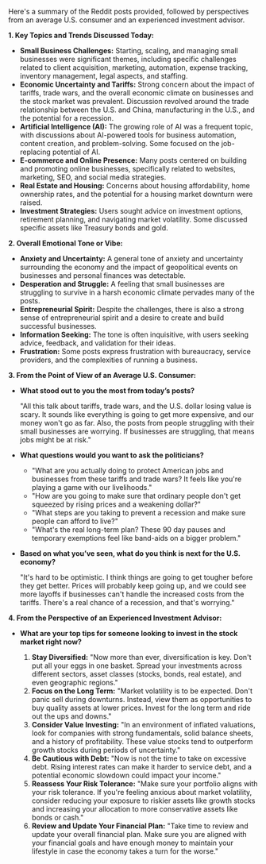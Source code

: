 Here's a summary of the Reddit posts provided, followed by perspectives from an average U.S. consumer and an experienced investment advisor.

**1. Key Topics and Trends Discussed Today:**

*   **Small Business Challenges:** Starting, scaling, and managing small businesses were significant themes, including specific challenges related to client acquisition, marketing, automation, expense tracking, inventory management, legal aspects, and staffing.
*   **Economic Uncertainty and Tariffs:** Strong concern about the impact of tariffs, trade wars, and the overall economic climate on businesses and the stock market was prevalent. Discussion revolved around the trade relationship between the U.S. and China, manufacturing in the U.S., and the potential for a recession.
*   **Artificial Intelligence (AI):** The growing role of AI was a frequent topic, with discussions about AI-powered tools for business automation, content creation, and problem-solving. Some focused on the job-replacing potential of AI.
*   **E-commerce and Online Presence:** Many posts centered on building and promoting online businesses, specifically related to websites, marketing, SEO, and social media strategies.
*   **Real Estate and Housing:** Concerns about housing affordability, home ownership rates, and the potential for a housing market downturn were raised.
*   **Investment Strategies:** Users sought advice on investment options, retirement planning, and navigating market volatility. Some discussed specific assets like Treasury bonds and gold.

**2. Overall Emotional Tone or Vibe:**

*   **Anxiety and Uncertainty:** A general tone of anxiety and uncertainty surrounding the economy and the impact of geopolitical events on businesses and personal finances was detectable.
*   **Desperation and Struggle:** A feeling that small businesses are struggling to survive in a harsh economic climate pervades many of the posts.
*   **Entrepreneurial Spirit:** Despite the challenges, there is also a strong sense of entrepreneurial spirit and a desire to create and build successful businesses.
*   **Information Seeking:** The tone is often inquisitive, with users seeking advice, feedback, and validation for their ideas.
*   **Frustration:** Some posts express frustration with bureaucracy, service providers, and the complexities of running a business.

**3. From the Point of View of an Average U.S. Consumer:**

*   **What stood out to you the most from today’s posts?**

    "All this talk about tariffs, trade wars, and the U.S. dollar losing value is scary. It sounds like everything is going to get more expensive, and our money won't go as far. Also, the posts from people struggling with their small businesses are worrying. If businesses are struggling, that means jobs might be at risk."

*   **What questions would you want to ask the politicians?**

    *   "What are you actually doing to protect American jobs and businesses from these tariffs and trade wars? It feels like you're playing a game with our livelihoods."
    *   "How are you going to make sure that ordinary people don't get squeezed by rising prices and a weakening dollar?"
    *   "What steps are you taking to prevent a recession and make sure people can afford to live?"
    *   "What's the real long-term plan? These 90 day pauses and temporary exemptions feel like band-aids on a bigger problem."

*   **Based on what you’ve seen, what do you think is next for the U.S. economy?**

    "It's hard to be optimistic. I think things are going to get tougher before they get better. Prices will probably keep going up, and we could see more layoffs if businesses can't handle the increased costs from the tariffs. There's a real chance of a recession, and that's worrying."

**4. From the Perspective of an Experienced Investment Advisor:**

*   **What are your top tips for someone looking to invest in the stock market right now?**

    1.  **Stay Diversified:** "Now more than ever, diversification is key. Don't put all your eggs in one basket. Spread your investments across different sectors, asset classes (stocks, bonds, real estate), and even geographic regions."
    2.  **Focus on the Long Term:** "Market volatility is to be expected. Don't panic sell during downturns. Instead, view them as opportunities to buy quality assets at lower prices. Invest for the long term and ride out the ups and downs."
    3.  **Consider Value Investing:** "In an environment of inflated valuations, look for companies with strong fundamentals, solid balance sheets, and a history of profitability. These value stocks tend to outperform growth stocks during periods of uncertainty."
    4.  **Be Cautious with Debt:** "Now is not the time to take on excessive debt. Rising interest rates can make it harder to service debt, and a potential economic slowdown could impact your income."
    5.  **Reassess Your Risk Tolerance:** "Make sure your portfolio aligns with your risk tolerance. If you're feeling anxious about market volatility, consider reducing your exposure to riskier assets like growth stocks and increasing your allocation to more conservative assets like bonds or cash."
    6. **Review and Update Your Financial Plan:** "Take time to review and update your overall financial plan. Make sure you are aligned with your financial goals and have enough money to maintain your lifestyle in case the economy takes a turn for the worse."

